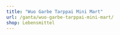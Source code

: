 ```yaml
---
title: "Wuo Garbe Tarppai Mini Mart"
url: /ganta/wuo-garbe-tarppai-mini-mart/
shop: Lebensmittel
---
```

